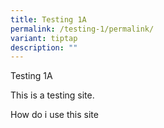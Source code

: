 ```yaml
---
title: Testing 1A
permalink: /testing-1/permalink/
variant: tiptap
description: ""
---
```

<p>Testing 1A</p>
<p>This is a testing site.</p>
<p></p>
<p>How do i use this site</p>